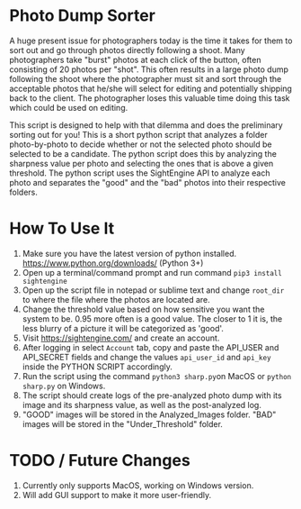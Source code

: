 # Photo Dump Sorter

A huge present issue for photographers today is the time it takes for them to sort out and go through photos directly following a shoot. Many photographers take "burst" photos at each click of the button, often consisting of 20 photos per "shot". This often results in a large photo dump following the shoot where the photographer must sit and sort through the acceptable photos that he/she will select for editing and potentially shipping back to the client. The photographer loses this valuable time doing this task which could be used on editing.

This script is designed to help with that dilemma and does the preliminary sorting out for you! This is a short python script that analyzes a folder photo-by-photo to decide whether or not the selected photo should be selected to be a candidate. The python script does this by analyzing the sharpness value per photo and selecting the ones that is above a given threshold. The python script uses the SightEngine API to analyze each photo and separates the "good" and the "bad" photos into their respective folders.

# How To Use It
1. Make sure you have the latest version of python installed. https://www.python.org/downloads/ (Python 3+) <br />
2. Open up a terminal/command prompt and run command `pip3 install sightengine` <br />
3. Open up the script file in notepad or sublime text and change `root_dir` to where the file where the photos are located are. <br />
4. Change the threshold value based on how sensitive you want the system to be. 0.95 more often is a good value. The closer to 1 it is, the less blurry of a picture it will be categorized as 'good'. <br />
5. Visit https://sightengine.com/ and create an account. <br />
6. After logging in select `Account` tab, copy and paste the API_USER and API_SECRET fields and change the values `api_user_id` and `api_key` inside the PYTHON SCRIPT accordingly. <br />
7. Run the script using the command `python3 sharp.py`on MacOS or `python sharp.py` on Windows. <br />
8. The script should create logs of the pre-analyzed photo dump with its image and its sharpness value, as well as the post-analyzed log. <br />
9. "GOOD" images will be stored in the Analyzed_Images folder. "BAD" images will be stored in the "Under_Threshold" folder. <br />

# TODO / Future Changes
1. Currently only supports MacOS, working on Windows version.
2. Will add GUI support to make it more user-friendly.
